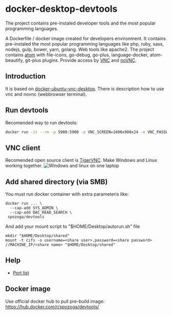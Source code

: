 # docker-desktop-devtools
The project contains pre-instaled developer tools and the most popular programming languages.

A Dockerfile / docker image created for developers environment. It contains pre-instaled the most popular programming languages like php, ruby, sass, nodejs, gulp, bower, yarn, golang. Web tools like apache2. The project contains [atom](https://atom.io/) with file-icons, go-debug, go-plus, language-docker, atom-beautify, git-plus plugins. Provide access by [VNC](https://pl.wikipedia.org/wiki/Virtual_Network_Computing) and [noVNC](https://github.com/novnc/noVNC).

## Introduction
It is based on [docker-ubuntu-vnc-desktop](https://github.com/fcwu/docker-ubuntu-vnc-desktop). There is description how to use vnc and novnc (webbrowser terminal).

## Run devtools
Recomended way to run devtools:
```bash
docker run -it --rm -p 5900:5900 -e VNC_SCREEN=1600x900x24 -e VNC_PASSWORD=pass123 --cap-add SYS_ADMIN --cap-add DAC_READ_SEARCH -v myhome:/root -v mywww:/var/www -v myapache2:/etc/apache2 spozoga/devtools
```

## VNC client
Recomended open source client is [TigerVNC](http://tigervnc.org/). Make Windows and Linux working together.
![Windows and linux on one laptop](https://raw.github.com/SebastianPozoga/docker-desktop-devtools/master/screenshots/desktop.jpg)

## Add shared directory (via SMB)
You must run docker container with extra parameteris like:
```
docker run ... \
  --cap-add SYS_ADMIN \
  --cap-add DAC_READ_SEARCH \
 spozoga/devtools
```
And add your mount script to "$HOME/Desktop/autorun.sh" file
```
mkdir "$HOME/Desktop/shared"
mount -t cifs -o username=<share user>,password=<share password> //MACHINE_IP/<share name> "$HOME/Desktop/shared"
```

## Help
* [Port list](image/root/Desktop/DevToolsHelp/ports.md)

## Docker image
Use official docker hub to pull pre-build image:
https://hub.docker.com/r/spozoga/devtools/
